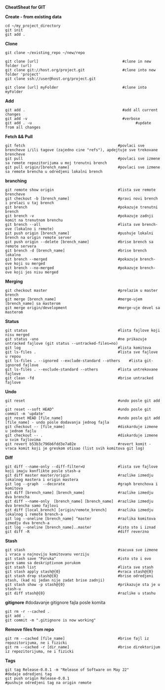 **CheatSheat for GIT**



**Create - from existing data**

	cd ~/my_project_directory
	git init
	git add . 



**Clone**

	git clone ~/existing_repo ~/new/repo

	git clone [url]                                      #clone in new folder (url)
	git clone git://host.org/project.git                 #clone into new folder 'project'
	git clone ssh://user@host.org/project.git
	
	git clone [url] myFolder                             #clone into myFolder
	
 	

**Add**

	git add .                                            #add all current changes
 	git add -v                                           #verbose
 	git add . -u 					                           #update from all changes


**Fetch && Pull**

	git fetch                                          #povlaci sve brencheve i/ili tagove (zajedno cine "refs"), apdejtuje sve trekovane brencheve
	git pull                                           #povlaci sve izmene sa remote repozitorijuma u moj trenutni brench
	git pull origin/[brench_name]                      #povlaci sve izmene sa remote brencha u odredjeni lokalni brench



**branching**

	git remote show origin                             #lista sve remote brencheve
	git checkout -b [brench_name]					   #pravi novi brench i prelazi u taj brench
	git brench                                         #pokazuje trenutni brench
	git brench -v                                      #pokazuje zadnji komit na trenutnom brenchu     
	git brench --all                                   #lista sve brench-ove (lokalno i remote)
	git push origin [brench_name]                  	   #pushuje lokalni brench na origin remote server
	git push origin --delete [brench_name]    		   #brise brench sa remote servera
	git brench -d [brench_name]                        #brise brench lokalno
	git brench --merged                                #pokazuje brench-ove koji su merged
	git brench --no-merged                             #pokazuje brench-ove koji jos nisu merged

**Merging**

	git checkout master 							   #prelazim u master brench
	git merge [brench_name]                            #merge-ujem [brench_name] sa masterom
	git merge origin/development					   #merge-uje devel sa masterom

**Status**


	git status                                         #lista fajlove koji nisu merged
	git status -uno                                    #ne prikazuje untracked fajlove (git status --untracked-files=no)
	git log                                            #lista komitova
	git ls-files . 									   #lista sve fajlove u repou
	git ls-files . --ignored --exclude-standard --others	#lista git-ignored fajlove
	git ls-files . --exclude-standard --others		   #lista untrekovane fajlove
	git clean -fd                                      #brise untracked fajlove


**Undo**

	git reset										   #undo posle git add .
	git reset --soft HEAD^							   #undo posle git commit -m 'update'
	git reset HEAD [file_name]                         #undo posle git add [file_name] - undo posle dodavanja jednog fajla
	git checkout -- [file_name]                        #diskarduje izmene u jednom fajlu 
	git checkout -- . 								   #diskarduje izmene u svim fajlovima
	git revert b53b3c796b6fdd3e7a02e		           #revert komit - vraca komit koji je greskom otisao (list svih komitova git log)


**Diff**

	git diff --name-only --diff-filter=U 			   #lista sve fajlove koji imaju konflikte posle stash-a
	git diff master master/origin                      #razlike izmedju lokalnog mastera i origin mastera
	git log --graph  --decorate                        #graph brenchova i komitova
	git diff [brench_name] [brench_name]               #razlike izmedju dva brencha
	git diff --name-only  [brench_name] [brench_name]  #razlike izmedju dva brencha samo fajlovi
	git diff [local_brench] [origin/remote_brench]     #razlika izmedju lokalnog i remote brench-a
	git log --oneline [brench_name] ^master   		   #razlika komitova izmedju dva brench-a
	git log --oneline [brench_name]..master            #isto sto i iznad
	git diff -R                                        #diff reverzno
    

**Stash**

	git stash                                          #sacuva sve izmene i vraca u najnoviju komitovanu verziju
	git stash save "Poruka"                            #isto sto i ovo gore samo sa deskriptivnom porukom
	git stash list                                     #lista sve stash 
	git stash apply stash@{0}                          #vraca stash@{0}
	git stash drop stash@{0}                           #brise odredjeni stash, (kad ni jedan nije zadat brise zadnji)
	git stash show -p stash@{0}						   #prikazuje sta je u stash-u
    git diff stash@{0}  							   #razlike u stashu


**gitignore**											#dodavanje gitignore fajla posle komita

	git rm -r --cached .
	git add .
	git commit -m ".gitignore is now working"


**Remove files from repo**

	git rm --cached [file_name]						   #brise fajl iz repozitorijuma, ne i fizicki
	git rm --cached -r [dir_name]					   #brise direktorijum iz repozitorijuma, ne i fizicki


**Tags**

	git tag Release-0.0.1 -m "Release of Software on May 22"                #dodaje odredjeni tag 
	git push origin Release-0.0.1                                           #pushuje odredjeni tag na origin remote




